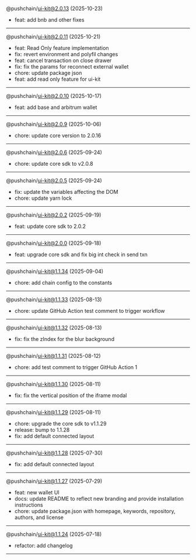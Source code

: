 @pushchain/ui-kit@2.0.13 (2025-10-23)

- feat: add bnb and other fixes

---

@pushchain/ui-kit@2.0.11 (2025-10-21)

- feat: Read Only feature implementation
- fix: revert environment and polyfil changes
- feat: cancel transaction on close drawer
- fix: fix the params for reconnect external wallet
- chore: update package json
- feat: add read only feature for ui-kit

---

@pushchain/ui-kit@2.0.10 (2025-10-17)

- feat: add base and arbitrum wallet

---

@pushchain/ui-kit@2.0.9 (2025-10-06)

- chore: update core version to 2.0.16

---

@pushchain/ui-kit@2.0.6 (2025-09-24)

- chore: update core sdk to v2.0.8

---

@pushchain/ui-kit@2.0.5 (2025-09-24)

- fix: update the variables affecting the DOM
- chore: update yarn lock

---

@pushchain/ui-kit@2.0.2 (2025-09-19)

- feat: update core sdk to 2.0.2

---

@pushchain/ui-kit@2.0.0 (2025-09-18)

- feat: upgrade core sdk and fix big int check in send txn

---

@pushchain/ui-kit@1.1.34 (2025-09-04)

- chore: add chain config to the constants

---

@pushchain/ui-kit@1.1.33 (2025-08-13)

- chore: update GitHub Action test comment to trigger workflow

---

@pushchain/ui-kit@1.1.32 (2025-08-13)

- fix: fix the zIndex for the blur background

---

@pushchain/ui-kit@1.1.31 (2025-08-12)

- chore: add test comment to trigger GitHub Action 1

---

@pushchain/ui-kit@1.1.30 (2025-08-11)

- fix: fix the vertical position of the iframe modal

---

@pushchain/ui-kit@1.1.29 (2025-08-11)

- chore: upgrade the core sdk to v1.1.29
- release: bump to 1.1.28
- fix: add default connected layout

---

@pushchain/ui-kit@1.1.28 (2025-07-30)

- fix: add default connected layout

---

@pushchain/ui-kit@1.1.27 (2025-07-29)

- feat: new wallet UI
- docs: update README to reflect new branding and provide installation instructions
- chore: update package.json with homepage, keywords, repository, authors, and license

---

@pushchain/ui-kit@1.1.24 (2025-07-18)

- refactor: add changelog

---

